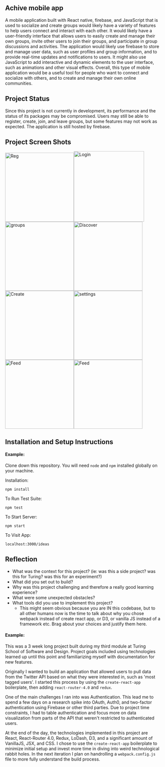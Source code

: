 
## Achive mobile app

A mobile application built with React native, firebase, and JavaScript that is used to socialize and create groups would likely have a variety of features to help users connect and interact with each other. It would likely have a user-friendly interface that allows users to easily create and manage their own groups, invite other users to join their groups, and participate in group discussions and activities. The application would likely use firebase to store and manage user data, such as user profiles and group information, and to provide real-time updates and notifications to users. It might also use JavaScript to add interactive and dynamic elements to the user interface, such as animations and other visual effects. Overall, this type of mobile application would be a useful tool for people who want to connect and socialize with others, and to create and manage their own online communities.

## Project Status

Since this project is not currently in development, its performance and the status of its packages may be compromised. Users may still be able to register, create, join, and leave groups, but some features may not work as expected. The application is still hosted by firebase.

## Project Screen Shots

<img width="223" alt="Reg" src="https://user-images.githubusercontent.com/69583492/206919116-5e8f70e0-d9d1-4dd8-aa0b-a53c292bf9bd.png"><img width="228" alt="Login" src="https://user-images.githubusercontent.com/69583492/206919108-e49fccc7-1495-441a-bcc7-f631a293f2fa.png"> <img width="223" alt="groups" src="https://user-images.githubusercontent.com/69583492/206919011-7d4bd9c5-066b-48cd-b13b-1479020fbeb9.png"><img width="223" alt="Discover" src="https://user-images.githubusercontent.com/69583492/206919021-3b8f96f8-b2a5-4454-921e-b8b31218fa80.png"><img width="223" alt="Create" src="https://user-images.githubusercontent.com/69583492/206919042-c490249b-87de-4763-bea2-6bfd829e5262.png"><img width="223" alt="settings" src="https://user-images.githubusercontent.com/69583492/206919026-73be84ff-d1c8-4559-b907-5b1a9b88ad60.png"><img width="223" alt="Feed" src="https://user-images.githubusercontent.com/69583492/206919033-9aa933ce-30c1-47d8-b20a-4dc21414b32f.png"><img width="223" alt="Feed" src="https://user-images.githubusercontent.com/69583492/206921792-4518873d-aee2-4ef8-8ad3-951ea970cfba.png ">





## Installation and Setup Instructions

#### Example:  

Clone down this repository. You will need `node` and `npm` installed globally on your machine.  

Installation:

`npm install`  


To Run Test Suite:  

`npm test`  

To Start Server:

`npm start`  

To Visit App:

`localhost:3000/ideas`  

## Reflection

  - What was the context for this project? (ie: was this a side project? was this for Turing? was this for an experiment?)
  - What did you set out to build?
  - Why was this project challenging and therefore a really good learning experience?
  - What were some unexpected obstacles?
  - What tools did you use to implement this project?
      - This might seem obvious because you are IN this codebase, but to all other humans now is the time to talk about why you chose webpack instead of create react app, or D3, or vanilla JS instead of a framework etc. Brag about your choices and justify them here.  

#### Example:  

This was a 3 week long project built during my third module at Turing School of Software and Design. Project goals included using technologies learned up until this point and familiarizing myself with documentation for new features.  

Originally I wanted to build an application that allowed users to pull data from the Twitter API based on what they were interested in, such as 'most tagged users'. I started this process by using the `create-react-app` boilerplate, then adding `react-router-4.0` and `redux`.  

One of the main challenges I ran into was Authentication. This lead me to spend a few days on a research spike into OAuth, Auth0, and two-factor authentication using Firebase or other third parties. Due to project time constraints, I had to table authentication and focus more on data visualization from parts of the API that weren't restricted to authenticated users.

At the end of the day, the technologies implemented in this project are React, React-Router 4.0, Redux, LoDash, D3, and a significant amount of VanillaJS, JSX, and CSS. I chose to use the `create-react-app` boilerplate to minimize initial setup and invest more time in diving into weird technological rabbit holes. In the next iteration I plan on handrolling a `webpack.config.js` file to more fully understand the build process.
